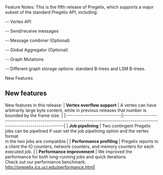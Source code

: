 Feature Notes: This is the fifth release of Pregelix, which supports a major subset of the standard Pregelix API, including:

-- Vertex API

-- Send/receive messages

-- Message combiner (Optional)

-- Global Aggregator (Optional)

-- Graph Mutations

-- Different graph storage options: standard B-trees and LSM B-trees.

New Features

## New features ##
New features in this release:
| **Vertex overflow support** | A vertex can have arbitrarily large byte content, while in previous releases that number is<br /> bounded by the frame size. |
|:----------------------------|:-----------------------------------------------------------------------------------------------------------------------------|
| **Job pipelining**          |  Two contingent Pregelix jobs can be pipelined if user set the job pipelining option and the vertex format<br /> in the two jobs are compatible.|
| **Performance profiling**   | Pregelix reports to a client the IO counters, network counters, and memory counters for each executed job.                   |
| **Performance improvement** | We improved the performance for both long-running jobs and quick iterations. <br />Check out our performance benchmark: http://pregelix.ics.uci.edu/performance.html|